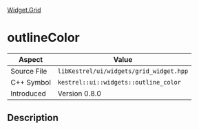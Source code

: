 [Widget.Grid](index)
# outlineColor
| Aspect | Value |
| --- | --- |
| Source File | `libKestrel/ui/widgets/grid_widget.hpp` |
| C++ Symbol | `kestrel::ui::widgets::outline_color` |
| Introduced | Version 0.8.0 |
## Description

